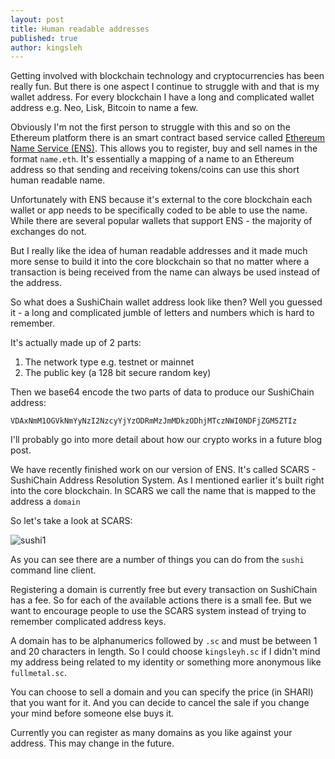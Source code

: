 ```yaml
---
layout: post
title: Human readable addresses
published: true
author: kingsleh
---
```


Getting involved with blockchain technology and cryptocurrencies has been really fun. But there is one aspect I continue to struggle with and that is my wallet address. For every blockchain I have a long and complicated wallet address e.g. Neo, Lisk, Bitcoin to name a few.

Obviously I'm not the first person to struggle with this and so on the Ethereum platform there is an smart contract based service called [Ethereum Name Service (ENS)](https://ens.domains/). This allows you to register, buy and sell names in the format `name.eth`. It's essentially a mapping of a name to an Ethereum address so that sending and receiving tokens/coins can use this short human readable name.

Unfortunately with ENS because it's external to the core blockchain each wallet or app needs to be specifically coded to be able to use the name. While there are several popular wallets that support ENS - the majority of exchanges do not. 

But I really like the idea of human readable addresses and it made much more sense to build it into the core blockchain so that no matter where a transaction is being received from the name can always be used instead of the address.

So what does a SushiChain wallet address look like then? Well you guessed it - a long and complicated jumble of letters and numbers which is hard to remember.

It's actually made up of 2 parts:

1. The network type e.g. testnet or mainnet
2. The public key (a 128 bit secure random key)

Then we base64 encode the two parts of data to produce our SushiChain address:

`VDAxNmM1OGVkNmYyNzI2NzcyYjYzODRmMzJmMDkzODhjMTczNWI0NDFjZGM5ZTIz`

I'll probably go into more detail about how our crypto works in a future blog post.

We have recently finished work on our version of ENS. It's called SCARS - SushiChain Address Resolution System. As I mentioned earlier it's built right into the core blockchain. In SCARS we call the name that is mapped to the address a `domain`

So let's take a look at SCARS:

![sushi1](https://raw.githubusercontent.com/sushichain/jekyll-now/gh-pages/images/human-readable-addresses/sushi_scars1.png)

As you can see there are a number of things you can do from the `sushi` command line client.

Registering a domain is currently free but every transaction on SushiChain has a fee. So for each of the available actions there is a small fee. But we want to encourage people to use the SCARS system instead of trying to remember complicated address keys.

A domain has to be alphanumerics followed by `.sc` and must be between 1 and 20 characters in length. So I could choose `kingsleyh.sc` if I didn't mind my address being related to my identity or something more anonymous like `fullmetal.sc`.

You can choose to sell a domain and you can specify the price (in SHARI) that you want for it. And you can decide to cancel the sale if you change your mind before someone else buys it.

Currently you can register as many domains as you like against your address. This may change in the future.

